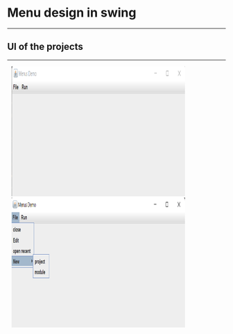 # Menu design in swing
<hr>

## UI of the projects
<hr>

<div style="display:flex; margin-left:10px";>
    <div>
<img src="UI/menu1.png" width="400" height="300" />
<img src="UI/menu.png" width="400" height="300" />
    </div>
</div>
